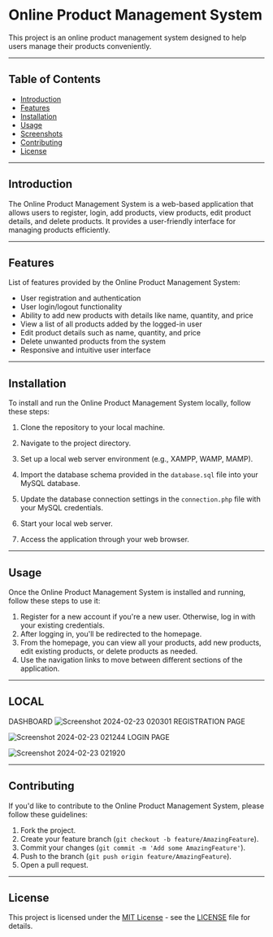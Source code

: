 # Online Product Management System

This project is an online product management system designed to help users manage their products conveniently.

---

## Table of Contents

- [Introduction](#introduction)
- [Features](#features)
- [Installation](#installation)
- [Usage](#usage)
- [Screenshots](#screenshots)
- [Contributing](#contributing)
- [License](#license)

---

## Introduction

The Online Product Management System is a web-based application that allows users to register, login, add products, view products, edit product details, and delete products. It provides a user-friendly interface for managing products efficiently.

---

## Features

List of features provided by the Online Product Management System:

- User registration and authentication
- User login/logout functionality
- Ability to add new products with details like name, quantity, and price
- View a list of all products added by the logged-in user
- Edit product details such as name, quantity, and price
- Delete unwanted products from the system
- Responsive and intuitive user interface

---

## Installation

To install and run the Online Product Management System locally, follow these steps:

1. Clone the repository to your local machine.

2. Navigate to the project directory.
3. Set up a local web server environment (e.g., XAMPP, WAMP, MAMP).
4. Import the database schema provided in the `database.sql` file into your MySQL database.
5. Update the database connection settings in the `connection.php` file with your MySQL credentials.
6. Start your local web server.
7. Access the application through your web browser.

---

## Usage

Once the Online Product Management System is installed and running, follow these steps to use it:

1. Register for a new account if you're a new user. Otherwise, log in with your existing credentials.
2. After logging in, you'll be redirected to the homepage.
3. From the homepage, you can view all your products, add new products, edit existing products, or delete products as needed.
4. Use the navigation links to move between different sections of the application.

---

## LOCAL 

DASHBOARD ![Screenshot 2024-02-23 020301](https://github.com/pratham102/New-Project/assets/108538504/b593d58f-9ebd-44b9-9df0-861106247041)
REGISTRATION PAGE 

![Screenshot 2024-02-23 021244](https://github.com/pratham102/New-Project/assets/108538504/b4e71291-a2ec-4531-b926-3a64e9608a92)
LOGIN PAGE

![Screenshot 2024-02-23 021920](https://github.com/pratham102/New-Project/assets/108538504/ec1fcaae-6b28-4570-9a96-283a8b44c941)





---

## Contributing

If you'd like to contribute to the Online Product Management System, please follow these guidelines:

1. Fork the project.
2. Create your feature branch (`git checkout -b feature/AmazingFeature`).
3. Commit your changes (`git commit -m 'Add some AmazingFeature'`).
4. Push to the branch (`git push origin feature/AmazingFeature`).
5. Open a pull request.

---

## License

This project is licensed under the [MIT License](LICENSE) - see the [LICENSE](LICENSE) file for details.

